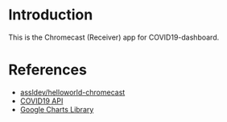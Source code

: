 # Introduction
This is the Chromecast (Receiver) app for COVID19-dashboard.

# References
- [assldev/helloworld-chromecast](https://github.com/assldev/helloworld-chromecast)
- [COVID19 API](https://rapidapi.com/api-sports/api/covid-193)
- [Google Charts Library](https://developers.google.com/chart/interactive/docs)